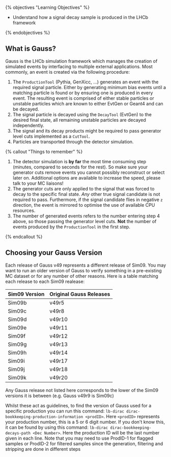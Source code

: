 {% objectives "Learning Objectives" %}

* Understand how a signal decay sample is produced in the LHCb framework

{% endobjectives %}

## What is Gauss?

Gauss is the LHCb simulation framework which manages the creation of simulated events by interfacing to multiple external applications. Most commonly, an event is created via the following procedure:

1. The `ProductionTool` (Pythia, GenXicc, ...) generates an event with the required signal particle. Either by generating minimum bias events until a matching particle is found or by ensuring one is produced in every event. The resulting event is comprised of either stable particles or unstable particles which are known to either EvtGen or Geant4 and can be decayed.
2. The signal particle is decayed using the `DecayTool` (EvtGen) to the desired final state, all remaining unstable particles are decayed independently.
3. The signal and its decay products might be required to pass generator level cuts implemented as a `CutTool`.
4. Particles are transported through the detector simulation.

{% callout "Things to remember" %}

1. The detector simulation is **__by far__** the most time consuming step (minutes, compared to seconds for the rest). So make sure your generator cuts remove events you cannot possibly reconstruct or select later on. Additional options are available to increase the speed, please talk to your MC liaisons!
2. The generator cuts are only applied to the signal that was forced to decay to the specific final state. _Any_ other true signal candidate is not required to pass. Furthermore, if the signal candidate flies in negative `z` direction, the event is mirrored to optimise the use of available CPU resources.
3. The number of generated events refers to the number entering step 4 above, so those passing the generator level cuts. __Not__ the number of events produced by the `ProductionTool` in the first step.

{% endcallout %}

## Choosing your Gauss Version

Each release of Gauss v49 represents a different release of Sim09. You may want to run an older version of Gauss to verify something in a pre-existing MC dataset or for any number of other reasons. Here is a table matching each release to each Sim09 realease:

| Sim09 Version | Original Gauss Releases |
| -- | -- |
| Sim09b | v49r5 |
| Sim09c | v49r8 |
| Sim09d | v49r10 |
| Sim09e | v49r11 |
| Sim09f | v49r12 |
| Sim09g | v49r13 |
| Sim09h | v49r14 |
| Sim09i | v49r17 |
| Sim09j | v49r18 |
| Sim09k | v49r20 |

Any Gauss release not listed here corresponds to the lower of the Sim09 versions it is between (e.g. Gauss v49r9 is Sim09c)

Whilst these act as guidelines, to find the version of Gauss used for a specific production you can run this command:
`lb-dirac dirac-bookkeeping-production-information <prodID>`.
Here `<prodID>` represents your production number, this is a 5 or 6 digit number. If you don't know this, it can be found by using this command:
`lb-dirac dirac-bookkeeping-decays-path <Dec Number>`.
Here the production ID will be the last number given in each line. Note that you may need to use ProdID-1 for flagged samples or ProdID-2 for filtered samples since the generation, filtering and stripping are done in different steps
